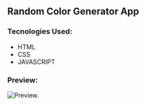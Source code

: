 ## Random Color Generator App

### Tecnologies Used:
- HTML
- CSS
- JAVASCRIPT


### Preview:

![Preview.](https://github.com/wingplanr/Random-Color-Generator/blob/master/image.png)
